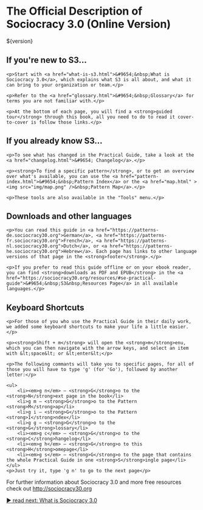 # The Official Description of Sociocracy 3.0 (Online Version)

<p class="hp-version">${version}</p>

<div class="homepage-box hp-box1">
    <h2> If you're new to S3…</h2>

    <p>Start with <a href="what-is-s3.html">&#9654;&nbsp;What is Sociocracy 3.0</a>, which explains what S3 is all about, and what it can bring to your organization or team.</p>

    <p>Refer to the <a href="glossary.html">&#9654;&nbsp;Glossary</a> for terms you are not familiar with.</p>

    <p>At the bottom of each page, you will find a <strong>guided tour</strong> through this book, all you need to do to read it cover-to-cover is follow those links.</p>
</div>

<div class="homepage-box hp-box2">
    <h2>If you already know S3…</h2>

    <p>To see what has changed in the Practical Guide, take a look at the <a href="changelog.html">&#9654; Changelog</a>.</p>

    <p><strong>To find a specific pattern</strong>, or to get an overview over what's available, you can use the <a href="pattern-index.html">&#9654;&nbsp;Pattern Index</a> or the <a href="map.html" ><img src="img/map.png" />&nbsp;Pattern Map</a>.</p>

    <p>These tools are also available in the "Tools" menu.</p>
</div>

<div class="homepage-box hp-box3">
    <h2>Downloads and other languages</h2>

    <p>You can read this guide in <a href="https://patterns-de.sociocracy30.org">German</a>, <a href="https://patterns-fr.sociocracy30.org">French</a>, <a href="https://patterns-nl.sociocracy30.org">Dutch</a>, or <a href="https://patterns-he.sociocracy30.org">Hebrew</a>. Each page has links to other language versions of that page in the <strong>footer</strong>.</p>

    <p>If you prefer to read this guide offline or on your ebook reader, you can find <strong>downloads as PDF and EPUB</strong> in the <a href="https://sociocracy30.org/resources/#se-practical-guide">&#9654;&nbsp;S3&nbsp;Resources Page</a> in all available languages.</p>
</div>

<div class="homepage-box hp-box4">
    <h2>Keyboard Shortcuts</h2>

    <p>For those of you who use the Practical Guide in their daily work, we added some keyboard shortcuts to make your life a little easier.</p>

    <p><strong>Shift + m</strong> will open the <strong>m</strong>enu, which you can then navigate with the arrow keys, and select an item with &lt;space&lt; or &lt;enter&lt;</p>

    <p>The following commants will take you to specific pages, for all of those you will have to type 'g' (for 'Go'), followed by another letter:</p>

    <ul>
        <li><em>g n</em> – <strong>G</strong>o to the <strong>N</strong>ext page in the book</li>
        <li>g m – <strong>G</strong>o to the Pattern <strong>M</strong>ap</li>
        <li>g i – <strong>G</strong>o to the Pattern <strong>I</strong>ndex</li>
        <li>g g – <strong>G</strong>o to the <strong>G</strong>lossary</li>
        <li><em>g c</em> – <strong>G</strong>o to the <strong>C</strong>hangelog</li>
        <li><em>g h</em> – <strong>G</strong>o to this <strong>H</strong>omepage</li>
        <li><em>g s</em> – <strong>G</strong>o to the page that contains the whole Practical Guide in one <strong>S</strong>ingle page</li>
    </ul>
    <p>Just try it, type 'g n' to go to the next page</p>
</div>

<p>For further information about Sociocracy 3.0 and more free resources check out <a href="http://sociocracy30.org">http://sociocracy30.org</a></p>

[&#9654; read next: What is Sociocracy 3.0](what-is-s3.html)

<script type="text/javascript">
  Mousetrap.bind('g n', function() {
    window.location.href = 'what-is-s3.html';
    return false;
  });
</script>